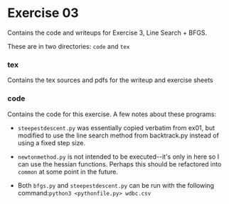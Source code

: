 Exercise 03
==============

Contains the code and writeups for Exercise 3, Line Search + BFGS.

These are in two directories: `code` and `tex`

### tex

Contains the tex sources and pdfs for the writeup and exercise sheets

### code

Contains the code for this exercise. A few notes about these programs:

* `steepestdescent.py` was essentially copied verbatim from ex01, but modified
to use the line search method from backtrack.py instead of using a fixed step size.

* `newtonmethod.py` is not intended to be executed--it's only in here so I can
use the hessian functions. Perhaps this should be refactored into `common` at some point in the future.

* Both `bfgs.py` and `steepestdescent.py` can be run with the following command:`python3 <pythonfile.py> wdbc.csv`
